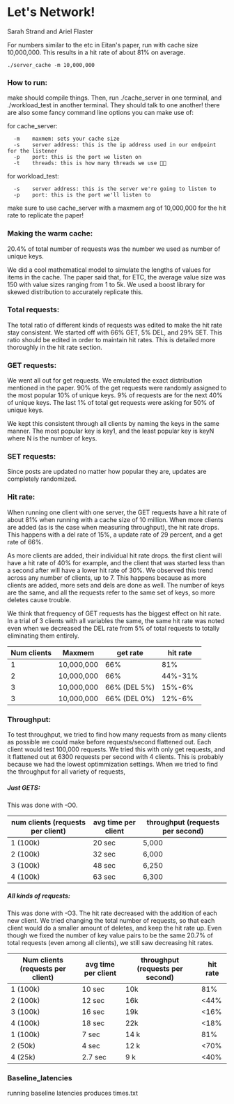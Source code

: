 # Let's Network!
Sarah Strand and Ariel Flaster


For numbers similar to the etc in Eitan's paper, run with cache size 10,000,000. This results in a hit rate of about 81% on average.

`./server_cache -m 10,000,000`


### How to run:

make should compile things. Then, run ./cache_server in one terminal, and ./workload_test in another terminal. They should talk to one another! there are also some fancy command line options you can make use of:

for cache_server:

      -m    maxmem: sets your cache size 
      -s    server address: this is the ip address used in our endpoint for the listener
      -p    port: this is the port we listen on
      -t    threads: this is how many threads we use 👀👀
    
for workload_test:

      -s    server address: this is the server we're going to listen to
      -p    port: this is the port we'll listen to   

make sure to use cache_server with a maxmem arg of 10,000,000 for the hit rate to replicate the paper!

### Making the warm cache:

20.4% of total number of requests was the number we used as number of unique keys.

We did a cool mathematical model to simulate the lengths of values for items in the cache. The paper said that, for ETC, the average value size was 150 with value sizes ranging from 1 to 5k. We used a boost library for skewed distribution to accurately replicate this.

### Total requests:

The total ratio of different kinds of requests was edited to make the hit rate stay consistent. We started off with 66% GET, 5% DEL, and 29% SET. This ratio should be edited in order to maintain hit rates. This is detailed more thoroughly in the hit rate section.


### GET requests:

We went all out for get requests. We emulated the exact distribution mentioned in the paper. 90% of the get requests were randomly assigned to the most popular 10% of unique keys. 9% of requests are for the next 40% of unique keys. The last 1% of total get requests were asking for 50% of unique keys.

We kept this consistent through all clients by naming the keys in the same manner. The most popular key is key1, and the least popular key is keyN where N is the number of keys.


### SET requests:

Since posts are updated no matter how popular they are, updates are completely randomized.


### Hit rate:

When running one client with one server, the GET requests have a hit rate of about 81% when running with a cache size of 10 million. When more clients are added (as is the case when measuring throughput), the hit rate drops. This happens with a del rate of 15%, a update rate of 29 percent, and a get rate of 66%.

As more clients are added, their individual hit rate drops. the first client will have a hit rate of 40% for example, and the client that was started less than a second after will have a lower hit rate of 30%. We observed this trend across any number of clients, up to 7. This happens because as more clients are added, more sets and dels are done as well. The number of keys are the same, and all the requests refer to the same set of keys, so more deletes cause trouble.

We think that frequency of GET requests has the biggest effect on hit rate. In a trial of 3 clients with all variables the same, the same hit rate was noted even when we decreased the DEL rate from 5% of total requests to totally eliminating them entirely.

|Num clients| Maxmem | get rate  |  hit rate  |
|-----------|--------|-----------|------------|
|1|10,000,000|       66%|         81%|
|2|10,000,000|66%|44%-31%|
|3|10,000,000|66% (DEL 5%)|15%-6%|
|3|10,000,000|66% (DEL 0%)|12%-6%|


### Throughput:

To test throughput, we tried to find how many requests from as many clients as possible we could make before requests/second flattened out. Each client would test 100,000 requests. We tried this with only get requests, and it flattened out at 6300 requests per second with 4 clients. This is probably because we had the lowest optimmization settings. When we tried to find the throughput for all variety of requests, 

##### Just GETS:

This was done with -O0.

|num clients (requests per client)|avg time per client| throughput (requests per second)|
|----|----|----|
|1 (100k)| 20 sec |5,000|
|2 (100k)| 32 sec| 6,000|
|3 (100k) | 48 sec | 6,250|
|4 (100k) | 63 sec| 6,300|

##### All kinds of requests:

This was done with -O3. The hit rate decreased with the addition of each new client. We tried changing the total number of requests, so that each client would do a smaller amount of deletes, and keep the hit rate up. Even though we fixed the number of key value pairs to be the same 20.7% of total requests (even among all clients), we still saw decreasing hit rates.


|Num clients (requests per client)| avg time per client| throughput (requests per second)|hit rate|
|-|-|-|-|
|1 (100k)| 10 sec |10k|81%|
|2 (100k)| 12 sec| 16k|<44%|
|3 (100k) | 16 sec | 19k|<16%|
|4 (100k) | 18 sec| 22k|<18%|
|1 (100k)| 7 sec |14 k|81%|
|2 (50k)| 4 sec| 12 k|<70%|
|4 (25k) | 2.7 sec|9 k|<40%|


### Baseline_latencies

running baseline latencies produces times.txt
